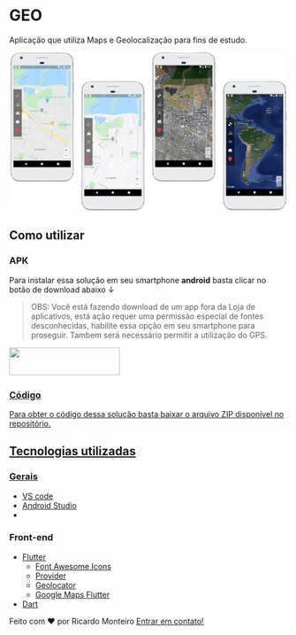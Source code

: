 # GEO

Aplicação que utiliza Maps e Geolocalização para fins de estudo.

<img src="https://github.com/monteiroricardo/geo/blob/master/github_assets/geo.png"/>

## Como utilizar

### APK

  Para instalar essa solução em seu smartphone **android** basta clicar no botão de download abaixo ↓
  > OBS: Você está fazendo download de um app fora da Loja de aplicativos, está ação requer uma permissão especial de fontes desconhecidas, habilite essa opção em seu smartphone para proseguir. Tambem será necessário permitir a utilização do GPS.
  
  <a href="https://github.com/monteiroricardo/geo/blob/master/github_assets/geo.apk">
<img src="https://github.com/monteiroricardo/CALC_IMC/blob/master/arquivos/apk_btn.png" width="200" height="50" />
</ a>

### Código
  
  Para obter o código dessa solução basta baixar o arquivo ZIP disponível no repositório.
  

## Tecnologias utilizadas

### Gerais

-  [VS code](https://code.visualstudio.com/)
-  [Android Studio](https://developer.android.com/studio)
-  
### Front-end 
  
-  [Flutter](https://flutter.dev/)
    * [Font Awesome Icons](https://pub.dev/packages/font_awesome_flutter)
    * [Provider](https://pub.dev/packages/provider)
    * [Geolocator](https://pub.dev/packages/geolocator)
    * [Google Maps Flutter](https://pub.dev/packages/google_maps_flutter)
-  [Dart](https://dart.dev/)
  

Feito com ♥ por Ricardo Monteiro  [Entrar em contato!](https://www.linkedin.com/in/ricardohmonteiro/)

